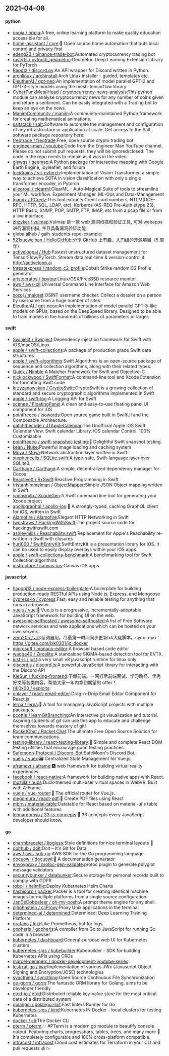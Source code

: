 ## 2021-04-08

#### python
* [oppia / oppia](https://github.com/oppia/oppia):A free, online learning platform to make quality education accessible for all.
* [home-assistant / core](https://github.com/home-assistant/core):🏡
Open source home automation that puts local control and privacy first
* [edeng23 / binance-trade-bot](https://github.com/edeng23/binance-trade-bot):Automated cryptocurrency trading bot
* [rusty1s / pytorch_geometric](https://github.com/rusty1s/pytorch_geometric):Geometric Deep Learning Extension Library for PyTorch
* [Rapptz / discord.py](https://github.com/Rapptz/discord.py):An API wrapper for Discord written in Python.
* [archlinux / archinstall](https://github.com/archlinux/archinstall):Arch Linux installer - guided, templates etc.
* [EleutherAI / gpt-neo](https://github.com/EleutherAI/gpt-neo):An implementation of model parallel GPT-2 and GPT-3-style models using the mesh-tensorflow library.
* [CyberPunkMetalHead / cryptocurrency-news-analysis](https://github.com/CyberPunkMetalHead/cryptocurrency-news-analysis):This python module can analyse cryptocurrency news for any number of coins given and return a sentiment. Can be easily integrated with a Trading bot to keep an eye on the news.
* [ManimCommunity / manim](https://github.com/ManimCommunity/manim):A community-maintained Python framework for creating mathematical animations.
* [saltstack / salt](https://github.com/saltstack/salt):Software to automate the management and configuration of any infrastructure or application at scale. Get access to the Salt software package repository here:
* [freqtrade / freqtrade](https://github.com/freqtrade/freqtrade):Free, open source crypto trading bot
* [engineer-man / youtube](https://github.com/engineer-man/youtube):Code from the Engineer Man YouTube channel. Please do not submit pull requests, they will be ignored/closed. The code in the repo needs to remain as it was in the video.
* [giswqs / geemap](https://github.com/giswqs/geemap):A Python package for interactive mapping with Google Earth Engine, ipyleaflet, and folium
* [lucidrains / vit-pytorch](https://github.com/lucidrains/vit-pytorch):Implementation of Vision Transformer, a simple way to achieve SOTA in vision classification with only a single transformer encoder, in Pytorch
* [allegroai / clearml](https://github.com/allegroai/clearml):ClearML - Auto-Magical Suite of tools to streamline your ML workflow. Experiment Manager, ML-Ops and Data-Management
* [lgandx / PCredz](https://github.com/lgandx/PCredz):This tool extracts Credit card numbers, NTLM(DCE-RPC, HTTP, SQL, LDAP, etc), Kerberos (AS-REQ Pre-Auth etype 23), HTTP Basic, SNMP, POP, SMTP, FTP, IMAP, etc from a pcap file or from a live interface.
* [zhzyker / vulmap](https://github.com/zhzyker/vulmap):Vulmap 是一款 web 漏洞扫描和验证工具, 可对 webapps 进行漏洞扫描, 并且具备漏洞验证功能
* [globalaihub / gaih-students-repo-example](https://github.com/globalaihub/gaih-students-repo-example):
* [521xueweihan / HelloGitHub](https://github.com/521xueweihan/HelloGitHub):分享 GitHub 上有趣、入门级的开源项目（5 周年）
* [activeloopai / Hub](https://github.com/activeloopai/Hub):Fastest unstructured dataset management for TensorFlow/PyTorch. Stream data real-time & version-control it. http://activeloop.ai
* [threatexpress / random_c2_profile](https://github.com/threatexpress/random_c2_profile):Cobalt Strike random C2 Profile generator
* [aristocratos / bpytop](https://github.com/aristocratos/bpytop):Linux/OSX/FreeBSD resource monitor
* [aws / aws-cli](https://github.com/aws/aws-cli):Universal Command Line Interface for Amazon Web Services
* [soxoj / maigret](https://github.com/soxoj/maigret):OSINT username checker. Collect a dossier on a person by username from a huge number of sites.
* [EleutherAI / gpt-neox](https://github.com/EleutherAI/gpt-neox):An implementation of model parallel GPT-3-like models on GPUs, based on the DeepSpeed library. Designed to be able to train models in the hundreds of billions of parameters or larger.

#### swift
* [Swinject / Swinject](https://github.com/Swinject/Swinject):Dependency injection framework for Swift with iOS/macOS/Linux
* [apple / swift-collections](https://github.com/apple/swift-collections):A package of production grade Swift data structures
* [apple / swift-algorithms](https://github.com/apple/swift-algorithms):Swift Algorithms is an open-source package of sequence and collection algorithms, along with their related types.
* [Quick / Nimble](https://github.com/Quick/Nimble):A Matcher Framework for Swift and Objective-C
* [nicklockwood / SwiftFormat](https://github.com/nicklockwood/SwiftFormat):A command-line tool and Xcode Extension for formatting Swift code
* [krzyzanowskim / CryptoSwift](https://github.com/krzyzanowskim/CryptoSwift):CryptoSwift is a growing collection of standard and secure cryptographic algorithms implemented in Swift
* [apple / swift-log](https://github.com/apple/swift-log):A Logging API for Swift
* [scenee / FloatingPanel](https://github.com/scenee/FloatingPanel):A clean and easy-to-use floating panel UI component for iOS
* [pointfreeco / isowords](https://github.com/pointfreeco/isowords):Open source game built in SwiftUI and the Composable Architecture.
* [patchthecode / JTAppleCalendar](https://github.com/patchthecode/JTAppleCalendar):The Unofficial Apple iOS Swift Calendar View. Swift calendar Library. iOS calendar Control. 100% Customizable
* [pointfreeco / swift-snapshot-testing](https://github.com/pointfreeco/swift-snapshot-testing):📸
Delightful Swift snapshot testing.
* [kean / Nuke](https://github.com/kean/Nuke):Powerful image loading and caching system
* [Moya / Moya](https://github.com/Moya/Moya):Network abstraction layer written in Swift.
* [stephencelis / SQLite.swift](https://github.com/stephencelis/SQLite.swift):A type-safe, Swift-language layer over SQLite3.
* [Carthage / Carthage](https://github.com/Carthage/Carthage):A simple, decentralized dependency manager for Cocoa
* [ReactiveX / RxSwift](https://github.com/ReactiveX/RxSwift):Reactive Programming in Swift
* [tristanhimmelman / ObjectMapper](https://github.com/tristanhimmelman/ObjectMapper):Simple JSON Object mapping written in Swift
* [yonaskolb / XcodeGen](https://github.com/yonaskolb/XcodeGen):A Swift command line tool for generating your Xcode project
* [apollographql / apollo-ios](https://github.com/apollographql/apollo-ios):📱
A strongly-typed, caching GraphQL client for iOS, written in Swift
* [Alamofire / Alamofire](https://github.com/Alamofire/Alamofire):Elegant HTTP Networking in Swift
* [twostraws / HackingWithSwift](https://github.com/twostraws/HackingWithSwift):The project source code for hackingwithswift.com
* [ashleymills / Reachability.swift](https://github.com/ashleymills/Reachability.swift):Replacement for Apple's Reachability re-written in Swift with closures
* [huri000 / SwiftEntryKit](https://github.com/huri000/SwiftEntryKit):SwiftEntryKit is a presentation library for iOS. It can be used to easily display overlays within your iOS apps.
* [apple / swift-collections-benchmark](https://github.com/apple/swift-collections-benchmark):A benchmarking tool for Swift Collection algorithms
* [instructure / canvas-ios](https://github.com/instructure/canvas-ios):Canvas iOS apps

#### javascript
* [hagopj13 / node-express-boilerplate](https://github.com/hagopj13/node-express-boilerplate):A boilerplate for building production-ready RESTful APIs using Node.js, Express, and Mongoose
* [cypress-io / cypress](https://github.com/cypress-io/cypress):Fast, easy and reliable testing for anything that runs in a browser.
* [vuejs / vue](https://github.com/vuejs/vue):🖖
Vue.js is a progressive, incrementally-adoptable JavaScript framework for building UI on the web.
* [awesome-selfhosted / awesome-selfhosted](https://github.com/awesome-selfhosted/awesome-selfhosted):A list of Free Software network services and web applications which can be hosted on your own servers
* [zero205 / JD](https://github.com/zero205/JD):低调自用，尽量第一时间同步更新lxk大佬脚本。sync repo：https://gitee.com/lxk0301/jd_docker
* [microsoft / monaco-editor](https://github.com/microsoft/monaco-editor):A browser based code editor
* [wagga40 / Zircolite](https://github.com/wagga40/Zircolite):A standalone SIGMA-based detection tool for EVTX.
* [just-js / just](https://github.com/just-js/just):a very small v8 javascript runtime for linux only
* [discordjs / discord.js](https://github.com/discordjs/discord.js):A powerful JavaScript library for interacting with the Discord API
* [KieSun / fucking-frontend](https://github.com/KieSun/fucking-frontend):干爆前端。一网打尽前端面试、学习路径、优秀好文等各类内容，帮助大家一年内拿到期望的 offer！
* [r4j0x00 / exploits](https://github.com/r4j0x00/exploits):
* [unlayer / react-email-editor](https://github.com/unlayer/react-email-editor):Drag-n-Drop Email Editor Component for React.js
* [lerna / lerna](https://github.com/lerna/lerna):🐉
A tool for managing JavaScript projects with multiple packages.
* [pcottle / learnGitBranching](https://github.com/pcottle/learnGitBranching):An interactive git visualization and tutorial. Aspiring students of git can use this app to educate and challenge themselves towards mastery of git!
* [RocketChat / Rocket.Chat](https://github.com/RocketChat/Rocket.Chat):The ultimate Free Open Source Solution for team communications.
* [testing-library / react-testing-library](https://github.com/testing-library/react-testing-library):🐐
Simple and complete React DOM testing utilities that encourage good testing practices.
* [Safemoon-Protocol / Discord-Bot](https://github.com/Safemoon-Protocol/Discord-Bot):SafeMoon's Discord Bot.
* [vuejs / vuex](https://github.com/vuejs/vuex):🗃️
Centralized State Management for Vue.js.
* [aframevr / aframe](https://github.com/aframevr/aframe):🅰️
web framework for building virtual reality experiences.
* [facebook / react-native](https://github.com/facebook/react-native):A framework for building native apps with React.
* [mozilla / hubs](https://github.com/mozilla/hubs):Duck-themed multi-user virtual spaces in WebVR. Built with A-Frame.
* [vuejs / vue-router](https://github.com/vuejs/vue-router):🚦
The official router for Vue.js.
* [diegomura / react-pdf](https://github.com/diegomura/react-pdf):📄
Create PDF files using React
* [mbrn / material-table](https://github.com/mbrn/material-table):Datatable for React based on material-ui's table with additional features
* [leonardomso / 33-js-concepts](https://github.com/leonardomso/33-js-concepts):📜
33 concepts every JavaScript developer should know.

#### go
* [charmbracelet / lipgloss](https://github.com/charmbracelet/lipgloss):Style definitions for nice terminal layouts
👄
* [dolthub / dolt](https://github.com/dolthub/dolt):Dolt – It's Git for Data
* [aws / aws-sdk-go](https://github.com/aws/aws-sdk-go):AWS SDK for the Go programming language.
* [docuowl / docuowl](https://github.com/docuowl/docuowl):🦉
A documentation generator
* [envoyproxy / protoc-gen-validate](https://github.com/envoyproxy/protoc-gen-validate):protoc plugin to generate polyglot message validators
* [securitybunker / databunker](https://github.com/securitybunker/databunker):Secure storage for personal records built to comply with GDPR
* [roboll / helmfile](https://github.com/roboll/helmfile):Deploy Kubernetes Helm Charts
* [hashicorp / packer](https://github.com/hashicorp/packer):Packer is a tool for creating identical machine images for multiple platforms from a single source configuration.
* [JanDeDobbeleer / oh-my-posh](https://github.com/JanDeDobbeleer/oh-my-posh):A prompt theme engine for any shell.
* [djhohnstein / cliProxy](https://github.com/djhohnstein/cliProxy):Proxy Unix applications in the terminal
* [determined-ai / determined](https://github.com/determined-ai/determined):Determined: Deep Learning Training Platform
* [grafana / loki](https://github.com/grafana/loki):Like Prometheus, but for logs.
* [gopherjs / gopherjs](https://github.com/gopherjs/gopherjs):A compiler from Go to JavaScript for running Go code in a browser
* [kubernetes / dashboard](https://github.com/kubernetes/dashboard):General-purpose web UI for Kubernetes clusters
* [kubernetes-sigs / kubebuilder](https://github.com/kubernetes-sigs/kubebuilder):Kubebuilder - SDK for building Kubernetes APIs using CRDs
* [marcel-dempers / docker-development-youtube-series](https://github.com/marcel-dempers/docker-development-youtube-series):
* [lestrrat-go / jwx](https://github.com/lestrrat-go/jwx):Implementation of various JWx (Javascript Object Signing and Encryption/JOSE) technologies
* [syncthing / syncthing](https://github.com/syncthing/syncthing):Open Source Continuous File Synchronization
* [go-gorm / gorm](https://github.com/go-gorm/gorm):The fantastic ORM library for Golang, aims to be developer friendly
* [etcd-io / etcd](https://github.com/etcd-io/etcd):Distributed reliable key-value store for the most critical data of a distributed system
* [golangci / golangci-lint](https://github.com/golangci/golangci-lint):Fast linters Runner for Go
* [kubernetes-sigs / kind](https://github.com/kubernetes-sigs/kind):Kubernetes IN Docker - local clusters for testing Kubernetes
* [docker / cli](https://github.com/docker/cli):The Docker CLI
* [pterm / pterm](https://github.com/pterm/pterm):✨
#PTerm is a modern go module to beautify console output. Featuring charts, progressbars, tables, trees, and many more
🚀
It's completely configurable and 100% cross-platform compatible.
* [infracost / infracost](https://github.com/infracost/infracost):Cloud cost estimates for Terraform in your CLI and pull requests
💰
📉
